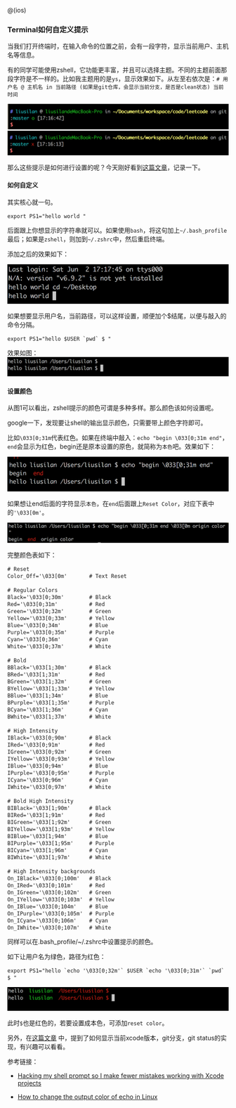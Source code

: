 @(ios)

### Terminal如何自定义提示

当我们打开终端时，在输入命令的位置之前，会有一段字符，显示当前用户、主机名等信息。

有的同学可能使用zshell，它功能更丰富，并且可以选择主题。不同的主题前面那段字符是不一样的。比如我主题用的是`ys`，显示效果如下。从左至右依次是：`# 用户名 @ 主机名 in 当前路径 (如果是git仓库，会显示当前分支，是否是clean状态) 当前时间`

![Alt text](./1.png)
![Alt text](./2.png)

那么这些提示是如何进行设置的呢？今天刚好看到[这篇文章](https://marcpalmer.net/hacking-my-shell-prompt-so-i-make-less-mistakes-working-with-xcode-projects/?utm_campaign=iOS%2BDev%2BWeekly&utm_medium=email&utm_source=iOS%2BDev%2BWeekly%2BIssue%2B354)，记录一下。

#### 如何自定义

其实核心就一句。

```
export PS1="hello world "
```

后面跟上你想显示的字符串就可以。如果使用`bash`，将这句加上`~/.bash_profile`最后；如果是`zshell`，则加到`~/.zshrc`中，然后重启终端。

添加之后的效果如下：

![Alt text](./3.png)

如果想要显示用户名，当前路径，可以这样设置，顺便加个$结尾，以便与敲入的命令分隔。

```
export PS1="hello $USER `pwd` $ "
```

效果如图：
![Alt text](./4.png)

#### 设置颜色

从图1可以看出，zshell提示的颜色可谓是多种多样。那么颜色该如何设置呢。

google一下，发现要让shell的输出显示颜色，只需要带上颜色字符即可。

比如`\033[0;31m`代表红色。如果在终端中敲入：`echo "begin \033[0;31m end"`，`end`会显示为红色，begin还是原本设置的原色，就简称为`本色`吧。效果如下：

![Alt text](./5.png)


如果想让end后面的字符显示`本色`，在`end`后面跟上`Reset Color`，对应下表中的`'\033[0m'`。

![Alt text](./6.png)

完整颜色表如下：

```
# Reset
Color_Off='\033[0m'       # Text Reset

# Regular Colors
Black='\033[0;30m'        # Black
Red='\033[0;31m'          # Red
Green='\033[0;32m'        # Green
Yellow='\033[0;33m'       # Yellow
Blue='\033[0;34m'         # Blue
Purple='\033[0;35m'       # Purple
Cyan='\033[0;36m'         # Cyan
White='\033[0;37m'        # White

# Bold
BBlack='\033[1;30m'       # Black
BRed='\033[1;31m'         # Red
BGreen='\033[1;32m'       # Green
BYellow='\033[1;33m'      # Yellow
BBlue='\033[1;34m'        # Blue
BPurple='\033[1;35m'      # Purple
BCyan='\033[1;36m'        # Cyan
BWhite='\033[1;37m'       # White

# High Intensity
IBlack='\033[0;90m'       # Black
IRed='\033[0;91m'         # Red
IGreen='\033[0;92m'       # Green
IYellow='\033[0;93m'      # Yellow
IBlue='\033[0;94m'        # Blue
IPurple='\033[0;95m'      # Purple
ICyan='\033[0;96m'        # Cyan
IWhite='\033[0;97m'       # White

# Bold High Intensity
BIBlack='\033[1;90m'      # Black
BIRed='\033[1;91m'        # Red
BIGreen='\033[1;92m'      # Green
BIYellow='\033[1;93m'     # Yellow
BIBlue='\033[1;94m'       # Blue
BIPurple='\033[1;95m'     # Purple
BICyan='\033[1;96m'       # Cyan
BIWhite='\033[1;97m'      # White

# High Intensity backgrounds
On_IBlack='\033[0;100m'   # Black
On_IRed='\033[0;101m'     # Red
On_IGreen='\033[0;102m'   # Green
On_IYellow='\033[0;103m'  # Yellow
On_IBlue='\033[0;104m'    # Blue
On_IPurple='\033[0;105m'  # Purple
On_ICyan='\033[0;106m'    # Cyan
On_IWhite='\033[0;107m'   # White
```


同样可以在.bash_profile/~/.zshrc中设置提示的颜色。

如下让用户名为绿色，路径为红色：

```
export PS1="hello `echo '\033[0;32m'` $USER `echo '\033[0;31m'` `pwd` $ "
```

![Alt text](./7.png)


此时`$`也是红色的，若要设置成本色，可添加`reset color`。

另外，在[这篇文章](https://marcpalmer.net/hacking-my-shell-prompt-so-i-make-less-mistakes-working-with-xcode-projects/?utm_campaign=iOS%2BDev%2BWeekly&utm_medium=email&utm_source=iOS%2BDev%2BWeekly%2BIssue%2B354) 中，提到了如何显示当前xcode版本，git分支，git status的实现，有兴趣可以看看。

参考链接：

* [Hacking my shell prompt so I make fewer mistakes working with Xcode projects](https://marcpalmer.net/hacking-my-shell-prompt-so-i-make-less-mistakes-working-with-xcode-projects/?utm_campaign=iOS%2BDev%2BWeekly&utm_medium=email&utm_source=iOS%2BDev%2BWeekly%2BIssue%2B354) 

* [How to change the output color of echo in Linux
](https://stackoverflow.com/questions/5947742/how-to-change-the-output-color-of-echo-in-linux?utm_medium=organic&utm_source=google_rich_qa&utm_campaign=google_rich_qa)











